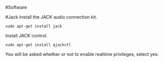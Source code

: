 #Software

#Jack 
Install the JACK audio connection kit.
```
sudo apt-get install jack
```
Install JACK control.
```
sudo apt-get install qjackctl
```
You will be asked whether or not to enable realtime privileges, select yes.



